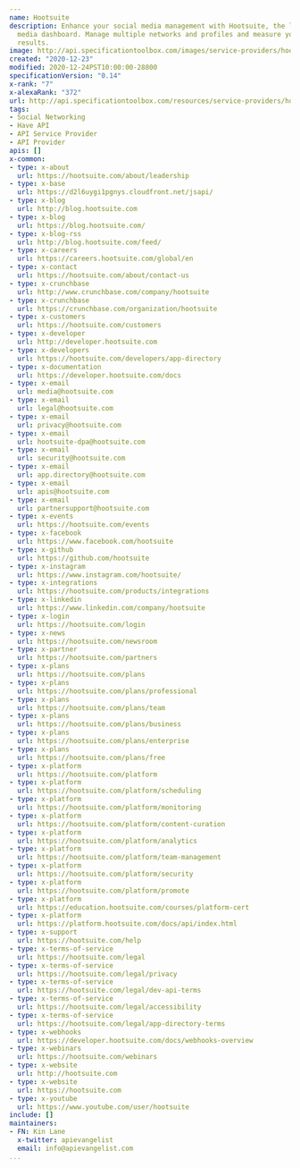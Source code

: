 ```yaml
---
name: Hootsuite
description: Enhance your social media management with Hootsuite, the leading social
  media dashboard. Manage multiple networks and profiles and measure your campaign
  results.
image: http://api.specificationtoolbox.com/images/service-providers/hootsuite.jpg
created: "2020-12-23"
modified: 2020-12-24PST10:00:00-28800
specificationVersion: "0.14"
x-rank: "7"
x-alexaRank: "372"
url: http://api.specificationtoolbox.com/resources/service-providers/hootsuite/
tags:
- Social Networking
- Have API
- API Service Provider
- API Provider
apis: []
x-common:
- type: x-about
  url: https://hootsuite.com/about/leadership
- type: x-base
  url: https://d2l6uygi1pgnys.cloudfront.net/jsapi/
- type: x-blog
  url: http://blog.hootsuite.com
- type: x-blog
  url: https://blog.hootsuite.com/
- type: x-blog-rss
  url: http://blog.hootsuite.com/feed/
- type: x-careers
  url: https://careers.hootsuite.com/global/en
- type: x-contact
  url: https://hootsuite.com/about/contact-us
- type: x-crunchbase
  url: http://www.crunchbase.com/company/hootsuite
- type: x-crunchbase
  url: https://crunchbase.com/organization/hootsuite
- type: x-customers
  url: https://hootsuite.com/customers
- type: x-developer
  url: http://developer.hootsuite.com
- type: x-developers
  url: https://hootsuite.com/developers/app-directory
- type: x-documentation
  url: https://developer.hootsuite.com/docs
- type: x-email
  url: media@hootsuite.com
- type: x-email
  url: legal@hootsuite.com
- type: x-email
  url: privacy@hootsuite.com
- type: x-email
  url: hootsuite-dpa@hootsuite.com
- type: x-email
  url: security@hootsuite.com
- type: x-email
  url: app.directory@hootsuite.com
- type: x-email
  url: apis@hootsuite.com
- type: x-email
  url: partnersupport@hootsuite.com
- type: x-events
  url: https://hootsuite.com/events
- type: x-facebook
  url: https://www.facebook.com/hootsuite
- type: x-github
  url: https://github.com/hootsuite
- type: x-instagram
  url: https://www.instagram.com/hootsuite/
- type: x-integrations
  url: https://hootsuite.com/products/integrations
- type: x-linkedin
  url: https://www.linkedin.com/company/hootsuite
- type: x-login
  url: https://hootsuite.com/login
- type: x-news
  url: https://hootsuite.com/newsroom
- type: x-partner
  url: https://hootsuite.com/partners
- type: x-plans
  url: https://hootsuite.com/plans
- type: x-plans
  url: https://hootsuite.com/plans/professional
- type: x-plans
  url: https://hootsuite.com/plans/team
- type: x-plans
  url: https://hootsuite.com/plans/business
- type: x-plans
  url: https://hootsuite.com/plans/enterprise
- type: x-plans
  url: https://hootsuite.com/plans/free
- type: x-platform
  url: https://hootsuite.com/platform
- type: x-platform
  url: https://hootsuite.com/platform/scheduling
- type: x-platform
  url: https://hootsuite.com/platform/monitoring
- type: x-platform
  url: https://hootsuite.com/platform/content-curation
- type: x-platform
  url: https://hootsuite.com/platform/analytics
- type: x-platform
  url: https://hootsuite.com/platform/team-management
- type: x-platform
  url: https://hootsuite.com/platform/security
- type: x-platform
  url: https://hootsuite.com/platform/promote
- type: x-platform
  url: https://education.hootsuite.com/courses/platform-cert
- type: x-platform
  url: https://platform.hootsuite.com/docs/api/index.html
- type: x-support
  url: https://hootsuite.com/help
- type: x-terms-of-service
  url: https://hootsuite.com/legal
- type: x-terms-of-service
  url: https://hootsuite.com/legal/privacy
- type: x-terms-of-service
  url: https://hootsuite.com/legal/dev-api-terms
- type: x-terms-of-service
  url: https://hootsuite.com/legal/accessibility
- type: x-terms-of-service
  url: https://hootsuite.com/legal/app-directory-terms
- type: x-webhooks
  url: https://developer.hootsuite.com/docs/webhooks-overview
- type: x-webinars
  url: https://hootsuite.com/webinars
- type: x-website
  url: http://hootsuite.com
- type: x-website
  url: https://hootsuite.com
- type: x-youtube
  url: https://www.youtube.com/user/hootsuite
include: []
maintainers:
- FN: Kin Lane
  x-twitter: apievangelist
  email: info@apievangelist.com
...
```

